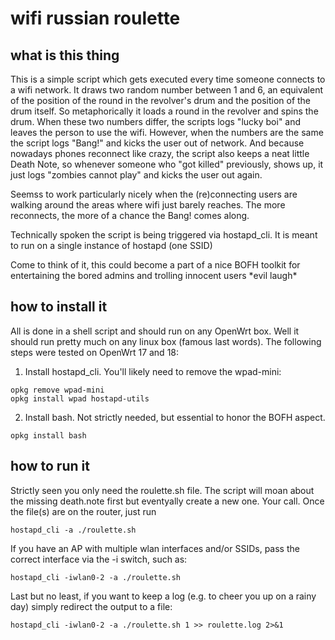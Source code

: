 # wifi russian roulette

## what is this thing ##
This is a simple script which gets executed every time someone connects to a wifi network. It draws two random number between 1 and 6, an equivalent of the position of the round in the revolver's drum and the position of the drum itself. So metaphorically it loads a round in the revolver and spins the drum. When these two numbers differ, the scripts logs "lucky boi" and leaves the person to use the wifi. However, when the numbers are the same the script logs "Bang!" and kicks the user out of network. And because nowadays phones reconnect like crazy, the script also keeps a neat little Death Note, so whenever someone who "got killed" previously, shows up, it just logs "zombies cannot play" and kicks the user out again.

Seemss to work particularly nicely when the (re)connecting users are walking around the areas where wifi just barely reaches. The more reconnects, the more of a chance the Bang! comes along. 

Technically spoken the script is being triggered via hostapd_cli. It is meant to run on a single instance of hostapd (one SSID)

Come to think of it, this could become a part of a nice BOFH toolkit for entertaining the bored admins and trolling innocent users
&ast;evil laugh&ast;

## how to install it ##
All is done in a shell script and should run on any OpenWrt box. Well it should run pretty much on any linux box (famous last words). The following steps were tested on OpenWrt 17 and 18:
1) Install hostapd_cli. You'll likely need to remove the wpad-mini:
```
opkg remove wpad-mini
opkg install wpad hostapd-utils
```
2) Install bash. Not strictly needed, but essential to honor the BOFH aspect.
```
opkg install bash
```
## how to run it ##
Strictly seen you only need the roulette.sh file. The script will moan about the missing death.note first but eventyally create a new one. Your call. Once the file(s) are on the router, just run 
````
hostapd_cli -a ./roulette.sh
````
If you have an AP with multiple wlan interfaces and/or SSIDs, pass the correct interface via the -i switch, such as:
````
hostapd_cli -iwlan0-2 -a ./roulette.sh
````
Last but no least, if you want to keep a log (e.g. to cheer you up on a rainy day) simply redirect the output to a file:
````
hostapd_cli -iwlan0-2 -a ./roulette.sh 1 >> roulette.log 2>&1
````
